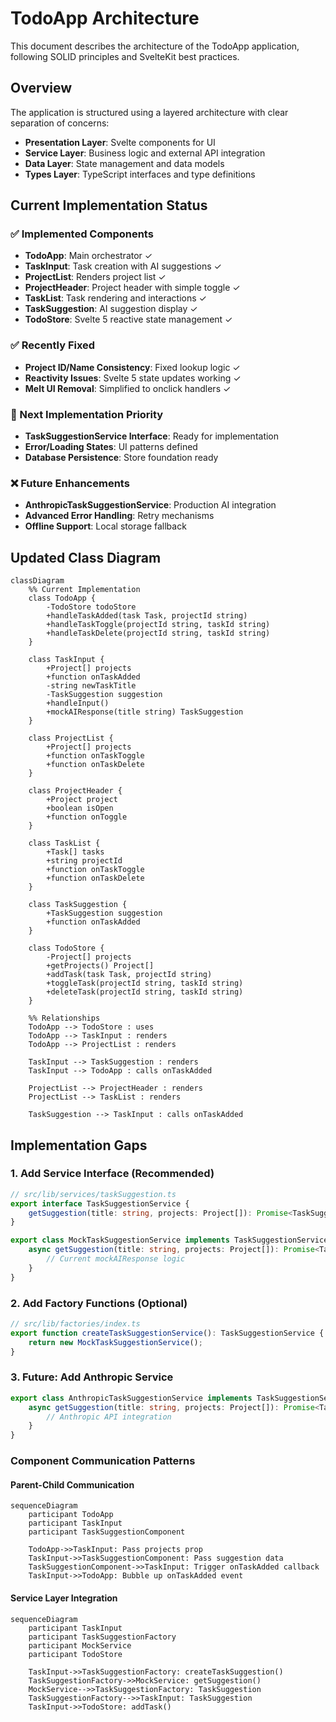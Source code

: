 # TodoApp Architecture

This document describes the architecture of the TodoApp application, following SOLID principles and SvelteKit best practices.

## Overview

The application is structured using a layered architecture with clear separation of concerns:

- **Presentation Layer**: Svelte components for UI
- **Service Layer**: Business logic and external API integration
- **Data Layer**: State management and data models
- **Types Layer**: TypeScript interfaces and type definitions

## Current Implementation Status

### ✅ Implemented Components
- **TodoApp**: Main orchestrator ✓
- **TaskInput**: Task creation with AI suggestions ✓
- **ProjectList**: Renders project list ✓
- **ProjectHeader**: Project header with simple toggle ✓
- **TaskList**: Task rendering and interactions ✓
- **TaskSuggestion**: AI suggestion display ✓
- **TodoStore**: Svelte 5 reactive state management ✓

### ✅ Recently Fixed
- **Project ID/Name Consistency**: Fixed lookup logic ✓
- **Reactivity Issues**: Svelte 5 state updates working ✓
- **Melt UI Removal**: Simplified to onclick handlers ✓

### 🔄 Next Implementation Priority
- **TaskSuggestionService Interface**: Ready for implementation
- **Error/Loading States**: UI patterns defined
- **Database Persistence**: Store foundation ready

### ❌ Future Enhancements
- **AnthropicTaskSuggestionService**: Production AI integration
- **Advanced Error Handling**: Retry mechanisms
- **Offline Support**: Local storage fallback

## Updated Class Diagram

```mermaid
classDiagram
    %% Current Implementation
    class TodoApp {
        -TodoStore todoStore
        +handleTaskAdded(task Task, projectId string)
        +handleTaskToggle(projectId string, taskId string)
        +handleTaskDelete(projectId string, taskId string)
    }

    class TaskInput {
        +Project[] projects
        +function onTaskAdded
        -string newTaskTitle
        -TaskSuggestion suggestion
        +handleInput()
        +mockAIResponse(title string) TaskSuggestion
    }

    class ProjectList {
        +Project[] projects
        +function onTaskToggle
        +function onTaskDelete
    }

    class ProjectHeader {
        +Project project
        +boolean isOpen
        +function onToggle
    }

    class TaskList {
        +Task[] tasks
        +string projectId
        +function onTaskToggle
        +function onTaskDelete
    }

    class TaskSuggestion {
        +TaskSuggestion suggestion
        +function onTaskAdded
    }

    class TodoStore {
        -Project[] projects
        +getProjects() Project[]
        +addTask(task Task, projectId string)
        +toggleTask(projectId string, taskId string)
        +deleteTask(projectId string, taskId string)
    }

    %% Relationships
    TodoApp --> TodoStore : uses
    TodoApp --> TaskInput : renders
    TodoApp --> ProjectList : renders

    TaskInput --> TaskSuggestion : renders
    TaskInput --> TodoApp : calls onTaskAdded

    ProjectList --> ProjectHeader : renders
    ProjectList --> TaskList : renders

    TaskSuggestion --> TaskInput : calls onTaskAdded
```

## Implementation Gaps

### 1. Add Service Interface (Recommended)

```typescript
// src/lib/services/taskSuggestion.ts
export interface TaskSuggestionService {
	getSuggestion(title: string, projects: Project[]): Promise<TaskSuggestion>;
}

export class MockTaskSuggestionService implements TaskSuggestionService {
	async getSuggestion(title: string, projects: Project[]): Promise<TaskSuggestion> {
		// Current mockAIResponse logic
	}
}
```

### 2. Add Factory Functions (Optional)

```typescript
// src/lib/factories/index.ts
export function createTaskSuggestionService(): TaskSuggestionService {
	return new MockTaskSuggestionService();
}
```

### 3. Future: Add Anthropic Service

```typescript
export class AnthropicTaskSuggestionService implements TaskSuggestionService {
	async getSuggestion(title: string, projects: Project[]): Promise<TaskSuggestion> {
		// Anthropic API integration
	}
}
```

### Component Communication Patterns

#### Parent-Child Communication

```mermaid
sequenceDiagram
    participant TodoApp
    participant TaskInput
    participant TaskSuggestionComponent

    TodoApp->>TaskInput: Pass projects prop
    TaskInput->>TaskSuggestionComponent: Pass suggestion data
    TaskSuggestionComponent->>TaskInput: Trigger onTaskAdded callback
    TaskInput->>TodoApp: Bubble up onTaskAdded event
```

#### Service Layer Integration

```mermaid
sequenceDiagram
    participant TaskInput
    participant TaskSuggestionFactory
    participant MockService
    participant TodoStore

    TaskInput->>TaskSuggestionFactory: createTaskSuggestion()
    TaskSuggestionFactory->>MockService: getSuggestion()
    MockService-->>TaskSuggestionFactory: TaskSuggestion
    TaskSuggestionFactory-->>TaskInput: TaskSuggestion
    TaskInput->>TodoStore: addTask()
```
